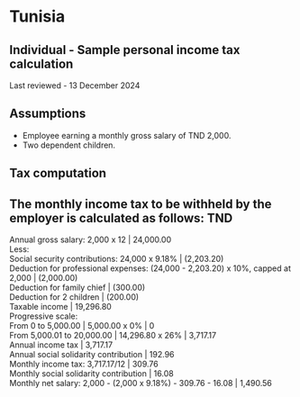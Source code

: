 # Tunisia
## Individual - Sample personal income tax calculation
Last reviewed - 13 December 2024
## Assumptions
  * Employee earning a monthly gross salary of TND 2,000.
  * Two dependent children.


## Tax computation
The monthly income tax to be withheld by the employer is calculated as follows:
TND  
---  
Annual gross salary: 2,000 x 12 | 24,000.00  
Less:  
Social security contributions: 24,000 x 9.18% | (2,203.20)  
Deduction for professional expenses: (24,000 - 2,203.20) x 10%, capped at 2,000 | (2,000.00)  
Deduction for family chief | (300.00)  
Deduction for 2 children | (200.00)  
Taxable income | 19,296.80  
Progressive scale:  
From 0 to 5,000.00 | 5,000.00 x 0% |  0  
From 5,000.01 to 20,000.00 | 14,296.80 x 26% | 3,717.17  
Annual income tax | 3,717.17  
Annual social solidarity contribution | 192.96  
Monthly income tax: 3,717.17/12 | 309.76  
Monthly social solidarity contribution | 16.08  
Monthly net salary: 2,000 - (2,000 x 9.18%) - 309.76 - 16.08 | 1,490.56
